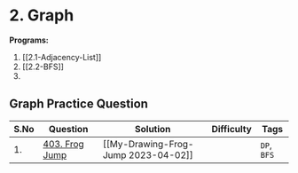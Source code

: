 # 2. Graph

**Programs:**

1. [[2.1-Adjacency-List]]
2. [[2.2-BFS]]
3. 




## Graph Practice Question

|S.No|Question|Solution|Difficulty|Tags|
|---|---|---|---|---|
|1.|[403. Frog Jump](#)|[[My-Drawing-Frog-Jump 2023-04-02]]||`DP`, `BFS`|